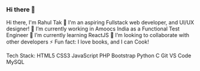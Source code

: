 ### Hi there 👋

Hi there, I'm Rahul Tak 👋
I'm an aspiring Fullstack web developer, and UI/UX designer!
🔭 I’m currently working in Amoocs India as a Functional Test Engineer
🌱 I’m currently learning ReactJS
👯 I’m looking to collaborate with other developers
⚡ Fun fact: I love books, and I can Cook!



Tech Stack:
 HTML5 CSS3 JavaScript PHP Bootstrap Python C Git VS Code MySQL
